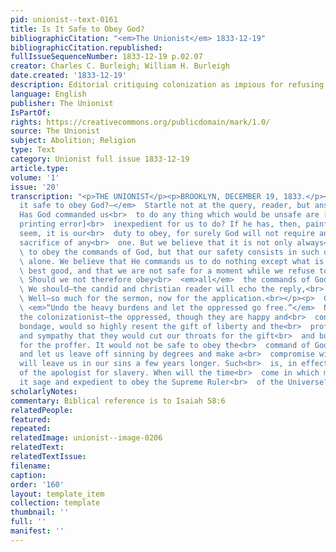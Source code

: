 ```yaml
---
pid: unionist--text-0161
title: Is It Safe to Obey God?
bibliographicCitation: "<em>The Unionist</em> 1833-12-19"
bibliographicCitation.republished: 
fullIssueSequenceNumber: 1833-12-19 p.02.07
creator: Charles C. Burleigh; William H. Burleigh
date.created: '1833-12-19'
description: Editorial critiquing colonization as impious for refusing to obey God
language: English
publisher: The Unionist
IsPartOf: 
rights: https://creativecommons.org/publicdomain/mark/1.0/
source: The Unionist
subject: Abolition; Religion
type: Text
category: Unionist full issue 1833-12-19
article.type: 
volume: '1'
issue: '20'
transcription: "<p>THE UNIONIST</p><p>BROOKLYN, DECEMBER 19, 1833.</p><p>  <em>Is
  it safe to obey God?—</em>  Startle not at the query, reader, but answer it candidly.
  Has God commanded us<br>  to do any thing which would be unsafe are [sic-obvious
  printing error]<br>  inexpedient for us to do? If he has, then, painful as it might
  seem, it is our<br>  duty to obey, for surely God will not require an unnecessary
  sacrifice of any<br>  one. But we believe that it is not only always<br>  <em>safe</em>
  \ to obey the commands of God, but that our safety consists in such obedience<br>
  \ alone. We believe that He commands us to do nothing except what is for our<br>
  \ best good, and that we are not safe for a moment while we refuse to obey.<br>
  \ Should we not therefore obey<br>  <em>all</em>  the commands of God—<br>  <em>now‑immediately?</em>
  \ We should—the candid and christian reader will echo the reply,<br>  <em>“we should!”</em>
  \ Well—so much for the sermon, now for the application.<br></p><p>  God has commanded—<br>
  \ <em>“Undo the heavy burdens and let the oppressed go free.”</em>  Not yet, says
  the colonizationist—the oppressed, though they are happy and<br>  contended in their
  bondage, would so highly resent the gift of liberty and the<br>  proffer of kindness
  and sympathy that they would cut our throats for the gift<br>  and burn our dwellings
  for the proffer. It would not be safe to obey the<br>  command of God NOW—wait,
  and let us leave off sinning by degrees and make a<br>  compromise with God that
  will leave us in our sins a few years longer. Such<br>  is, in effect, the reasoning
  of the apologist for slavery. When will the time<br>  come in which men will think
  it sage and expedient to obey the Supreme Ruler<br>  of the Universe?<br></p>"
scholarlyNotes: 
commentary: Biblical reference is to Isaiah 58:6
relatedPeople: 
featured: 
repeated: 
relatedImage: unionist--image-0206
relatedText: 
relatedTextIssue: 
filename: 
caption: 
order: '160'
layout: template_item
collection: template
thumbnail: ''
full: ''
manifest: ''
---
```

